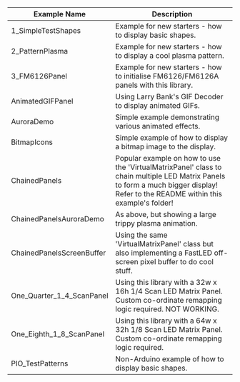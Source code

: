 | Example Name |Description  |           
|--|--|                                                                                                        
|1_SimpleTestShapes         |Example for new starters - how to display basic shapes.                                                              |
|2_PatternPlasma            |Example for new starters - how to display a cool plasma pattern.                                                             |
|3_FM6126Panel              |Example for new starters - how to initialise FM6126/FM6126A panels with this library. 
|AnimatedGIFPanel           |Using Larry Bank's GIF Decoder to display animated GIFs.                                             |
|AuroraDemo                 |Simple example demonstrating various animated effects.                                                         |
|BitmapIcons                |Simple example of how to display a bitmap image to the display.                                                        |
|ChainedPanels              |Popular example on how to use the 'VirtualMatrixPanel' class to chain multiple LED Matrix Panels to form a much bigger display! Refer to the README within this example's folder! |
|ChainedPanelsAuroraDemo    |As above, but showing a large trippy plasma animation.                                                                 |
|ChainedPanelsScreenBuffer  |Using the same 'VirtualMatrixPanel' class but also implementing a FastLED off-screen pixel buffer to do cool stuff. |
|One_Quarter_1_4_ScanPanel  |Using this library with a 32w x 16h 1/4 Scan LED Matrix Panel. Custom co-ordinate remapping logic required.  NOT WORKING.                             |
|One_Eighth_1_8_ScanPanel   |Using this library with a 64w x 32h 1/8 Scan LED Matrix Panel. Custom co-ordinate remapping logic required.
|PIO_TestPatterns           |Non-Arduino example of how to display basic shapes.                                                                    |
